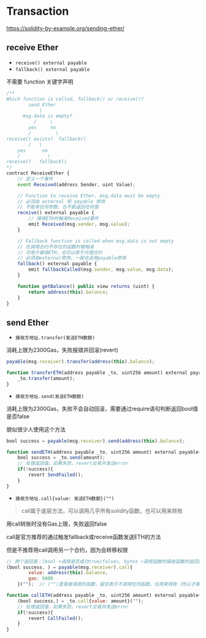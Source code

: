 # Transaction

<https://solidity-by-example.org/sending-ether/>

## receive Ether

- `receive() external payable`
- `fallback() external payable`

不需要 function 关键字声明

```js
/**
Which function is called, fallback() or receive()?
        send Ether
            |
      msg.data is empty?
          /     \
        yes     no
        /         \
receive() exists?  fallback()
        /   \
    yes      no
    /          \
receive()   fallback()
*/
contract ReceiveEther {
    // 定义一个事件
    event Received(address Sender, uint Value);

    // Function to receive Ether. msg.data must be empty
    // 必须由 external 和 payable 修饰
    // 不能有任何参数，也不能返回任何值
    receive() external payable {
        // 接收ETH时触发Received事件
        emit Received(msg.sender, msg.value);
    }

    // Fallback function is called when msg.data is not empty
    // 在调用合约不存在的函数时被触发
    // 可用于接收ETH，也可以用于代理合约
    // 必须由external修饰，一般也会用payable修饰
    fallback() external payable {
        emit fallbackCalled(msg.sender, msg.value, msg.data);
    }

    function getBalance() public view returns (uint) {
        return address(this).balance;
    }
}
```

## send Ether

- `接收方地址.transfer(发送ETH数额)`

消耗上限为2300Gas，失败报错并回滚(revert)

```js
payable(msg.receiver).transfer(address(this).balance);

function transferETH(address payable _to, uint256 amount) external payable{
    _to.transfer(amount);
}
```

- `接收方地址.send(发送ETH数额)`

消耗上限为2300Gas，失败不会自动回滚，需要通过require语句判断返回bool值是否false

貌似很少人使用这个方法

```js
bool success = payable(msg.receiver).send(address(this).balance);

function sendETH(address payable _to, uint256 amount) external payable{
    bool success = _to.send(amount);
    // 处理返回值，如果失败，revert交易并发送error
    if(!success){
        revert SendFailed();
    }
}
```

- `接收方地址.call{value: 发送ETH数额}("")`

> call属于底层方法，可以调用几乎所有solidity函数，也可以用来转账

用call转账时没有Gas上限，失败返回false

call是官方推荐的通过触发fallback或receive函数发送ETH的方法

但是不推荐用call调用另一个合约，因为会转移权限

```js
// 两个返回值：(bool <调用是否成功true/false>, bytes <调用函数时接收函数的返回值>)
(bool success, ) = payable(msg.receiver).call{
        value: address(this).balance,
        gas: 5000
    }("");  // ("")里是被调用的函数，留空表示不调用任何函数，仅用来转账（所以才需要加{}）

function callETH(address payable _to, uint256 amount) external payable{
    (bool success,) = _to.call{value: amount}("");
    // 处理返回值，如果失败，revert交易并发送error
    if(!success){
        revert CallFailed();
    }
}
```
